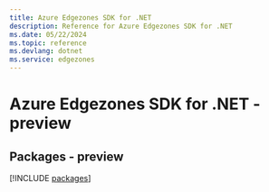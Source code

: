 ```yaml
---
title: Azure Edgezones SDK for .NET
description: Reference for Azure Edgezones SDK for .NET
ms.date: 05/22/2024
ms.topic: reference
ms.devlang: dotnet
ms.service: edgezones
---
```

# Azure Edgezones SDK for .NET - preview
## Packages - preview
[!INCLUDE [packages](edgezones-index.md)]